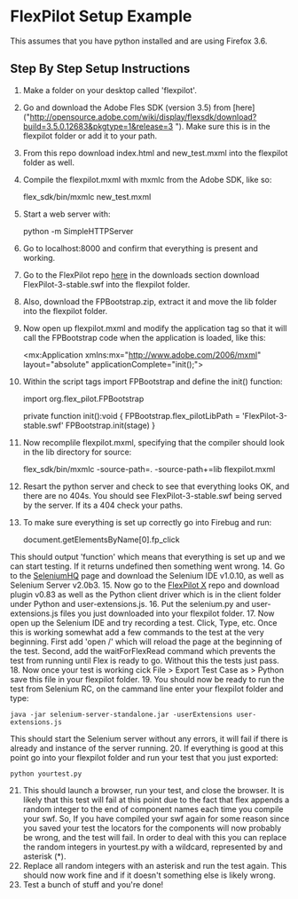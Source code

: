 FlexPilot Setup Example
=======================

This assumes that you have python installed and are using Firefox 3.6.

Step By Step Setup Instructions
-------------------------------

1. Make a folder on your desktop called 'flexpilot'.
2. Go and download the Adobe Fles SDK (version 3.5) from [here]("http://opensource.adobe.com/wiki/display/flexsdk/download?build=3.5.0.12683&pkgtype=1&release=3 "). Make sure this is in the flexpilot folder or add it to your path.
3. From this repo download index.html and new_test.mxml into the flexpilot folder as well.
4. Compile the flexpilot.mxml with mxmlc from the Adobe SDK, like so:

    flex_sdk/bin/mxmlc new_test.mxml

5. Start a web server with:

    python -m SimpleHTTPServer

6. Go to localhost:8000 and confirm that everything is present and working.
7. Go to the FlexPilot repo [here]("https://github.com/mde/flex-pilot") in the downloads section download FlexPilot-3-stable.swf into the flexpilot folder.
8. Also, download the FPBootstrap.zip, extract it and move the lib folder into the flexpilot folder.
9. Now open up flexpilot.mxml and modify the application tag so that it will call the FPBootstrap code when the application is loaded, like this:

    <mx:Application xmlns:mx="http://www.adobe.com/2006/mxml" layout="absolute" applicationComplete="init();">

10. Within the script tags import FPBootstrap and define the init() function:

    import org.flex_pilot.FPBootstrap

    private function init():void {
      FPBootstrap.flex_pilotLibPath = 'FlexPilot-3-stable.swf'
      FPBootstrap.init(stage)
    }

11. Now recomplile flexpilot.mxml, specifying that the compiler should look in the lib directory for source:

    flex_sdk/bin/mxmlc -source-path=. -source-path+=lib flexpilot.mxml

12. Resart the python server and check to see that everything looks OK, and there are no 404s. You should see FlexPilot-3-stable.swf being served by the server. If its a 404 check your paths.
13. To make sure everything is set up correctly go into Firebug and run:

    document.getElementsByName[0].fp_click

This should output 'function' which means that everything is set up and we can start testing. If it returns undefined then something went wrong.
14. Go to the [SeleniumHQ]("http://seleniumhq.org/downloads") page and download the Selenium IDE v1.0.10, as well as Selenium Server v2.0b3.
15. Now go to the [FlexPilot X]("http://github.com/admc/flex-pilot-x") repo and download plugin v0.83 as well as the Python client driver which is in the client folder under Python and user-extensions.js.
16. Put the selenium.py and user-extensions.js files you just downloaded into your flexpilot folder.
17. Now open up the Selenium IDE and try recording a test. Click, Type, etc. Once this is working somewhat add a few commands to the test at the very beginning. First add 'open /' which will reload the page at the beginning of the test. Second, add the waitForFlexRead command which prevents the test from running until Flex is ready to go. Without this the tests just pass.
18. Now once your test is working cick File > Export Test Case as > Python save this file in your flexpilot folder.
19. You should now be ready to run the test from Selenium RC, on the cammand line enter your flexpilot folder and type:

    java -jar selenium-server-standalone.jar -userExtensions user-extensions.js

This should start the Selenium server without any errors, it will fail if there is already and instance of the server running.
20. If everything is good at this point go into your flexpilot folder and run your test that you just exported:

    python yourtest.py

21. This should launch a browser, run your test, and close the browser. It is likely that this test will fail at this point due to the fact that flex appends a random integer to the end of component names each time you compile your swf. So, If you have compiled your swf again for some reason since you saved your test the locators for the components will now probably be wrong, and the test will fail. In order to deal with this you can replace the random integers in yourtest.py with a wildcard, represented by and asterisk (*). 
22. Replace all random integers with an asterisk and run the test again. This should now work fine and if it doesn't something else is likely wrong.
23. Test a bunch of stuff and you're done!
